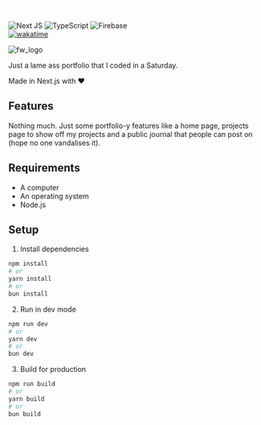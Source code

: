 <svg width="207" height="15" viewBox="0 0 207 15" fill="none" xmlns="http://www.w3.org/2000/svg">
<path d="M1.7 14.84L0.34 14.06L9.32 0.7L10.7 1.52L1.7 14.84ZM16.7 14.84L15.34 14.06L24.32 0.7L25.7 1.52L16.7 14.84ZM35.28 14.22C34.92 14.22 34.6133 14.1 34.36 13.86C34.12 13.6067 34 13.3067 34 12.96C34 12.6267 34.12 12.3333 34.36 12.08C34.6133 11.8267 34.92 11.7 35.28 11.7C35.6133 11.7 35.9 11.8267 36.14 12.08C36.3933 12.3333 36.52 12.6267 36.52 12.96C36.52 13.3067 36.3933 13.6067 36.14 13.86C35.9 14.1 35.6133 14.22 35.28 14.22ZM47.22 6.12H44.26V4.86H47.22V4.1C47.22 3.31333 47.4333 2.66 47.86 2.14C48.3 1.62 48.9 1.23333 49.66 0.98C50.42 0.713333 51.2933 0.58 52.28 0.58C53.1333 0.58 53.9333 0.686666 54.68 0.899999C55.44 1.1 56.0667 1.41333 56.56 1.84L55.66 2.94L55.46 3.16L55.36 3.08C55.3733 2.94667 55.3533 2.84 55.3 2.76C55.2467 2.66667 55.1333 2.55333 54.96 2.42C54.5733 2.20667 54.18 2.06 53.78 1.98C53.38 1.88667 52.9 1.84 52.34 1.84C51.7 1.84 51.1133 1.91333 50.58 2.06C50.0467 2.20667 49.62 2.44667 49.3 2.78C48.98 3.11333 48.82 3.55333 48.82 4.1V4.86H53.8V6.12H48.82V14H47.22V6.12ZM65.48 14.16C64.2133 14.16 63.1 13.96 62.14 13.56C61.1933 13.16 60.4533 12.6067 59.92 11.9C59.4 11.1933 59.14 10.3667 59.14 9.42C59.14 8.47333 59.4 7.64667 59.92 6.94C60.4533 6.22 61.1933 5.66 62.14 5.26C63.1 4.86 64.2133 4.66 65.48 4.66C66.7333 4.66 67.8267 4.86 68.76 5.26C69.6933 5.66 70.42 6.22 70.94 6.94C71.46 7.64667 71.72 8.47333 71.72 9.42C71.72 10.3667 71.46 11.1933 70.94 11.9C70.42 12.6067 69.6933 13.16 68.76 13.56C67.8267 13.96 66.7333 14.16 65.48 14.16ZM65.48 12.84C66.3467 12.84 67.12 12.7 67.8 12.42C68.4933 12.14 69.0333 11.7467 69.42 11.24C69.82 10.72 70.02 10.1067 70.02 9.4C70.02 8.69333 69.82 8.08667 69.42 7.58C69.0333 7.06 68.4933 6.66667 67.8 6.4C67.12 6.12 66.3467 5.98 65.48 5.98C64.6 5.98 63.8067 6.12 63.1 6.4C62.4067 6.66667 61.8533 7.06 61.44 7.58C61.04 8.08667 60.84 8.69333 60.84 9.4C60.84 10.1067 61.04 10.72 61.44 11.24C61.8533 11.7467 62.4067 12.14 63.1 12.42C63.8067 12.7 64.6 12.84 65.48 12.84ZM76.7 14.02L73.52 4.86H75.06L77.64 12.16L80.06 5.72H81.14L83.96 12.22C84.3067 11.0867 84.5867 10.1467 84.8 9.4C85.0267 8.65333 85.2 8.04 85.32 7.56C85.4533 7.06667 85.5533 6.64667 85.62 6.3C85.6867 5.94 85.7333 5.59333 85.76 5.26L85.8 4.86H87.46C87.1267 6.40667 86.7067 7.94 86.2 9.46C85.7067 10.98 85.2067 12.5 84.7 14.02H83.16L80.54 7.96L78.2 14.02H76.7ZM94.36 14.22C92.8 14.22 91.6 13.9867 90.76 13.52C89.92 13.04 89.5 12.4333 89.5 11.7C89.5 11.0467 89.8133 10.48 90.44 10C91.0667 9.50667 91.9 9.12667 92.94 8.86C93.9933 8.59333 95.1467 8.46 96.4 8.46C96.8667 8.46 97.4067 8.47333 98.02 8.5C98.6333 8.52667 99.24 8.56667 99.84 8.62C99.6667 7.56667 99.18 6.85333 98.38 6.48C97.58 6.09333 96.52 5.9 95.2 5.9C94.5467 5.9 93.8933 5.97333 93.24 6.12C92.6 6.26667 92.02 6.51333 91.5 6.86L90.46 5.94C91.1 5.51333 91.84 5.19333 92.68 4.98C93.52 4.76667 94.4133 4.66 95.36 4.66C96.56 4.66 97.6133 4.79333 98.52 5.06C99.4267 5.32667 100.127 5.78667 100.62 6.44C101.127 7.09333 101.38 7.99333 101.38 9.14V14H99.68V12.6C99.4133 12.9333 99.06 13.2067 98.62 13.42C98.1933 13.6333 97.7267 13.8 97.22 13.92C96.7133 14.0267 96.2067 14.1 95.7 14.14C95.2067 14.1933 94.76 14.22 94.36 14.22ZM91.2 11.62C91.2 11.9533 91.3667 12.22 91.7 12.42C92.0333 12.62 92.4533 12.7667 92.96 12.86C93.48 12.9533 94.02 13 94.58 13C95.54 13 96.4 12.8867 97.16 12.66C97.9333 12.42 98.56 12.0667 99.04 11.6C99.52 11.1333 99.8 10.5533 99.88 9.86C99.36 9.80667 98.7933 9.76 98.18 9.72C97.5667 9.68 97.0333 9.66 96.58 9.66C95.62 9.66 94.7267 9.73333 93.9 9.88C93.0867 10.0133 92.4333 10.2267 91.94 10.52C91.4467 10.8133 91.2 11.18 91.2 11.62ZM106.36 4.86H108.06L108 6.6C108.28 6.18667 108.68 5.83333 109.2 5.54C109.733 5.24667 110.313 5.02667 110.94 4.88C111.58 4.72 112.213 4.64 112.84 4.64C113.56 4.64 114.24 4.72667 114.88 4.9C115.52 5.06 116.08 5.30667 116.56 5.64L115.84 6.9L115.74 7.08L115.62 7C115.593 6.89333 115.54 6.80667 115.46 6.74C115.393 6.67333 115.273 6.58 115.1 6.46C114.687 6.28667 114.287 6.16 113.9 6.08C113.527 6 113.12 5.96 112.68 5.96C112.173 5.96 111.647 6.02 111.1 6.14C110.567 6.26 110.06 6.45333 109.58 6.72C109.113 6.97333 108.733 7.30667 108.44 7.72C108.16 8.12 108.02 8.60667 108.02 9.18V14.02H106.36V4.86ZM125.12 14.2C124.4 14.2 123.693 14.1 123 13.9C122.307 13.7 121.673 13.4 121.1 13C120.54 12.6 120.087 12.1 119.74 11.5C119.407 10.9 119.24 10.2 119.24 9.4C119.24 8.54667 119.413 7.82 119.76 7.22C120.12 6.60667 120.587 6.11333 121.16 5.74C121.747 5.35333 122.393 5.07333 123.1 4.9C123.807 4.71333 124.52 4.62 125.24 4.62C126.347 4.62 127.28 4.78667 128.04 5.12C128.8 5.44 129.327 5.84 129.62 6.32V0.7H131.42V0.839999C131.34 0.92 131.287 1.00667 131.26 1.1C131.247 1.19333 131.24 1.35333 131.24 1.58V12.58C131.24 12.82 131.253 13.06 131.28 13.3C131.307 13.5267 131.38 13.76 131.5 14H129.78C129.66 13.76 129.587 13.5267 129.56 13.3C129.547 13.06 129.54 12.82 129.54 12.58C129.167 13.0733 128.6 13.4667 127.84 13.76C127.08 14.0533 126.173 14.2 125.12 14.2ZM125.44 12.84C126.84 12.84 127.873 12.5467 128.54 11.96C129.22 11.3733 129.56 10.5133 129.56 9.38C129.56 8.26 129.18 7.40667 128.42 6.82C127.673 6.22 126.62 5.92 125.26 5.92C124.433 5.92 123.687 6.04667 123.02 6.3C122.367 6.54 121.847 6.9 121.46 7.38C121.073 7.86 120.88 8.46667 120.88 9.2C120.88 10 121.073 10.6733 121.46 11.22C121.847 11.7533 122.38 12.16 123.06 12.44C123.753 12.7067 124.547 12.84 125.44 12.84ZM140.56 14.2C139.28 14.2 138.193 14.08 137.3 13.84C136.407 13.5867 135.573 13.2 134.8 12.68L135.84 11.38L135.98 11.22L136.08 11.32C136.093 11.4267 136.127 11.52 136.18 11.6C136.247 11.68 136.367 11.78 136.54 11.9C136.993 12.2067 137.533 12.4467 138.16 12.62C138.8 12.7933 139.62 12.88 140.62 12.88C141.807 12.88 142.76 12.76 143.48 12.52C144.2 12.28 144.56 11.9467 144.56 11.52C144.56 11.12 144.26 10.8133 143.66 10.6C143.073 10.3867 142.067 10.1467 140.64 9.88C138.947 9.57333 137.66 9.21333 136.78 8.8C135.913 8.38667 135.48 7.79333 135.48 7.02C135.48 6.32667 135.9 5.76 136.74 5.32C137.58 4.86667 138.84 4.64 140.52 4.64C141.48 4.64 142.28 4.7 142.92 4.82C143.56 4.92667 144.113 5.09333 144.58 5.32C145.06 5.54667 145.527 5.82 145.98 6.14L144.88 7.14L144.74 7.28L144.64 7.18C144.64 7.06 144.607 6.97333 144.54 6.92C144.473 6.85333 144.353 6.76 144.18 6.64C143.727 6.4 143.193 6.22 142.58 6.1C141.967 5.96667 141.3 5.9 140.58 5.9C139.54 5.9 138.707 5.99333 138.08 6.18C137.453 6.35333 137.14 6.60667 137.14 6.94C137.14 7.31333 137.48 7.62 138.16 7.86C138.84 8.08667 139.96 8.34 141.52 8.62C143.227 8.94 144.433 9.31333 145.14 9.74C145.86 10.1533 146.22 10.7067 146.22 11.4C146.22 12.2267 145.747 12.9 144.8 13.42C143.867 13.94 142.453 14.2 140.56 14.2ZM150.38 14V12.7H154.7V2H150.56V0.7H156.34V12.7H160.64V14H150.38ZM169.36 14.22C167.8 14.22 166.6 13.9867 165.76 13.52C164.92 13.04 164.5 12.4333 164.5 11.7C164.5 11.0467 164.813 10.48 165.44 10C166.067 9.50667 166.9 9.12667 167.94 8.86C168.993 8.59333 170.147 8.46 171.4 8.46C171.867 8.46 172.407 8.47333 173.02 8.5C173.633 8.52667 174.24 8.56667 174.84 8.62C174.667 7.56667 174.18 6.85333 173.38 6.48C172.58 6.09333 171.52 5.9 170.2 5.9C169.547 5.9 168.893 5.97333 168.24 6.12C167.6 6.26667 167.02 6.51333 166.5 6.86L165.46 5.94C166.1 5.51333 166.84 5.19333 167.68 4.98C168.52 4.76667 169.413 4.66 170.36 4.66C171.56 4.66 172.613 4.79333 173.52 5.06C174.427 5.32667 175.127 5.78667 175.62 6.44C176.127 7.09333 176.38 7.99333 176.38 9.14V14H174.68V12.6C174.413 12.9333 174.06 13.2067 173.62 13.42C173.193 13.6333 172.727 13.8 172.22 13.92C171.713 14.0267 171.207 14.1 170.7 14.14C170.207 14.1933 169.76 14.22 169.36 14.22ZM166.2 11.62C166.2 11.9533 166.367 12.22 166.7 12.42C167.033 12.62 167.453 12.7667 167.96 12.86C168.48 12.9533 169.02 13 169.58 13C170.54 13 171.4 12.8867 172.16 12.66C172.933 12.42 173.56 12.0667 174.04 11.6C174.52 11.1333 174.8 10.5533 174.88 9.86C174.36 9.80667 173.793 9.76 173.18 9.72C172.567 9.68 172.033 9.66 171.58 9.66C170.62 9.66 169.727 9.73333 168.9 9.88C168.087 10.0133 167.433 10.2267 166.94 10.52C166.447 10.8133 166.2 11.18 166.2 11.62ZM185.56 14.2C184.28 14.2 183.193 14.08 182.3 13.84C181.407 13.5867 180.573 13.2 179.8 12.68L180.84 11.38L180.98 11.22L181.08 11.32C181.093 11.4267 181.127 11.52 181.18 11.6C181.247 11.68 181.367 11.78 181.54 11.9C181.993 12.2067 182.533 12.4467 183.16 12.62C183.8 12.7933 184.62 12.88 185.62 12.88C186.807 12.88 187.76 12.76 188.48 12.52C189.2 12.28 189.56 11.9467 189.56 11.52C189.56 11.12 189.26 10.8133 188.66 10.6C188.073 10.3867 187.067 10.1467 185.64 9.88C183.947 9.57333 182.66 9.21333 181.78 8.8C180.913 8.38667 180.48 7.79333 180.48 7.02C180.48 6.32667 180.9 5.76 181.74 5.32C182.58 4.86667 183.84 4.64 185.52 4.64C186.48 4.64 187.28 4.7 187.92 4.82C188.56 4.92667 189.113 5.09333 189.58 5.32C190.06 5.54667 190.527 5.82 190.98 6.14L189.88 7.14L189.74 7.28L189.64 7.18C189.64 7.06 189.607 6.97333 189.54 6.92C189.473 6.85333 189.353 6.76 189.18 6.64C188.727 6.4 188.193 6.22 187.58 6.1C186.967 5.96667 186.3 5.9 185.58 5.9C184.54 5.9 183.707 5.99333 183.08 6.18C182.453 6.35333 182.14 6.60667 182.14 6.94C182.14 7.31333 182.48 7.62 183.16 7.86C183.84 8.08667 184.96 8.34 186.52 8.62C188.227 8.94 189.433 9.31333 190.14 9.74C190.86 10.1533 191.22 10.7067 191.22 11.4C191.22 12.2267 190.747 12.9 189.8 13.42C188.867 13.94 187.453 14.2 185.56 14.2ZM195 0.7H196.8V0.839999C196.72 0.92 196.667 1.00667 196.64 1.1C196.627 1.19333 196.62 1.35333 196.62 1.58V6.58C197.167 5.95333 197.887 5.47333 198.78 5.14C199.673 4.80667 200.667 4.64 201.76 4.64C203.12 4.64 204.2 4.94667 205 5.56C205.8 6.17333 206.2 7.17333 206.2 8.56V14H204.58V8.6C204.58 7.96 204.433 7.45333 204.14 7.08C203.86 6.70667 203.473 6.44 202.98 6.28C202.487 6.10667 201.933 6.02 201.32 6.02C200.867 6.02 200.373 6.08 199.84 6.2C199.307 6.30667 198.793 6.48 198.3 6.72C197.807 6.94667 197.4 7.23333 197.08 7.58C196.773 7.91333 196.62 8.3 196.62 8.74V14H195V0.7Z" fill="white"/>
</svg>

![Next JS](https://img.shields.io/badge/Next-black?style=for-the-badge&logo=next.js&logoColor=white)
![TypeScript](https://img.shields.io/badge/typescript-%23007ACC.svg?style=for-the-badge&logo=typescript&logoColor=white)
![Firebase](https://img.shields.io/badge/firebase-a08021?style=for-the-badge&logo=firebase&logoColor=ffcd34)\
[![wakatime](https://wakatime.com/badge/user/6e7211f7-f2bb-4650-94ef-fb5e6f96343d/project/cd86bd61-0b6a-4372-b6f8-ae9ceba11c87.svg)](https://wakatime.com/badge/user/6e7211f7-f2bb-4650-94ef-fb5e6f96343d/project/cd86bd61-0b6a-4372-b6f8-ae9ceba11c87)

![fw_logo](https://github.com/user-attachments/assets/a15ff005-060e-4902-a99d-e1e2632d3d20)

Just a lame ass portfolio that I coded in a Saturday.

Made in Next.js with ❤️

## Features
Nothing much. Just some portfolio-y features like a home page, projects page to show off my projects and a public journal that people can post on (hope no one vandalises it).

## Requirements
- A computer
- An operating system
- Node.js

## Setup
1. Install dependencies
```bash
npm install
# or
yarn install
# or
bun install
```
2. Run in dev mode
```bash
npm run dev
# or
yarn dev
# or
bun dev
```
3. Build for production
```bash
npm run build
# or
yarn build
# or
bun build
